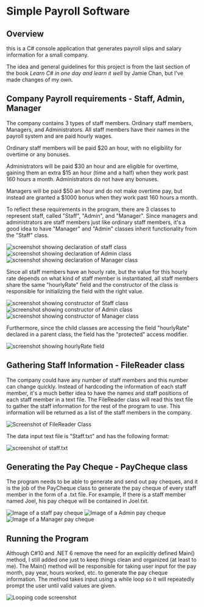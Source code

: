 # Simple Payroll Software 

## Overview
this is a C# console application that generates payroll slips and salary information for a small company.

The idea and general guidelines for this project is from the last section of the book *Learn C# in one day and learn it well* by Jamie Chan, but I've made changes of my own.

## Company Payroll requirements - Staff, Admin, Manager
The company contains 3 types of staff members. Ordinary staff members, Managers, and Administrators. All staff members have their names in the payroll system and are paid hourly wages. 

Ordinary staff members will be paid $20 an hour, with no eligibility for overtime or any bonuses.

Administrators will be paid $30 an hour and are eligible for overtime, gaining them an extra $15 an hour (time and a half) when they work past 160 hours a month. Administrators do not have any bonuses.

Managers will be paid $50 an hour and do not make overtime pay, but instead are granted a $1000 bonus when they work past 160 hours a month.

To reflect these requirements in the program, there are 3 classes to represent staff, called "Staff", "Admin", and "Manager". Since managers and administrators are staff members just like ordinary staff members, it's a good idea to have "Manager" and "Admin" classes inherit functionality from the "Staff" class.

![screenshot showing declaration of staff class](Images/Staff%20signature.PNG)
![screenshot showing declaration of Admin class](Images/Admin%20signature.PNG)
![screenshot showing declaration of Manager class](Images/Manager%20Signature.PNG)


Since all staff members have an hourly rate, but the value for this hourly rate depends on what kind of staff member is instantiated, all staff members share the same "hourlyRate" field and the constructor of the class is responsible for initializing the field with the right value. 

![screenshot showing constructor of Staff class](Images/Staff%20constructor.PNG)
![screenshot showing constructor of Admin class](Images/Admin%20constructor.PNG)
![screenshot showing constructor of Manager class](Images/Manager%20constructor.PNG)

Furthermore, since the child classes are accessing the field "hourlyRate" declared in a parent class, the field has the "protected" access modifier.

![screenshot showing hourlyRate field](Images/hourlyRate%20declaration.PNG)

## Gathering Staff Information - FileReader class 
The company could have any number of staff members and this number can change quickly. Instead of hardcoding the information of each staff member, it's a much better idea to have the names and staff positions of each staff member in a text file. The FileReader class will read this text file to gather the staff information for the rest of the program to use. This information will be returned as a list of the staff members in the company.

![Screenshot of FileReader Class](Images/FileReader%20class.PNG)

The data input text file is "Staff.txt" and has the following format:

![screenshot of staff.txt](Images/staff%20input%20file.PNG)

## Generating the Pay Cheque - PayCheque class
The program needs to be able to generate and send out pay cheques, and it is the job of the PayCheque class to generate the pay cheque of every staff member in the form of a .txt file. For example, If there is a staff member named Joel, his pay cheque will be contained in Joel.txt.

![Image of a staff pay cheque](Images/pay%20cheque%201.PNG)
![Image of a Admin pay cheque](Images/pay%20cheque%202.PNG)
![Image of a Manager pay cheque](Images/pay%20cheque%203.PNG)

## Running the Program
Although C#10 and .NET 6 remove the need for an explicitly defined Main() method, I still added one just to keep things clean and organized (at least to me). The Main() method will be responsible for taking user input for the pay month, pay year, hours worked, etc. to generate the pay cheque information. The method takes input using a while loop so it will repeatedly prompt the user until valid values are given.

![Looping code screenshot](Images/while%20loop%20input.PNG)
